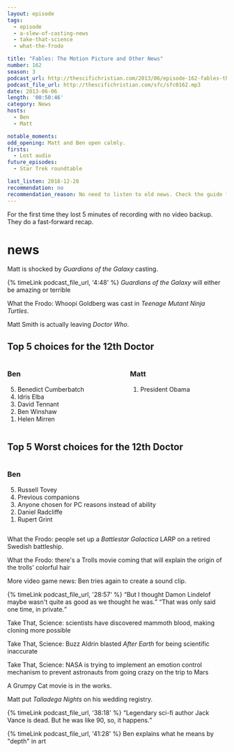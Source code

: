 ```yaml
---
layout: episode
tags:
  - episode
  - a-slew-of-casting-news
  - take-that-science
  - what-the-frodo

title: "Fables: The Motion Picture and Other News"
number: 162
season: 3
podcast_url: http://thescifichristian.com/2013/06/episode-162-fables-the-motion-picture-and-other-news/ 
podcast_file_url: http://thescifichristian.com/sfc/sfc0162.mp3
date: 2013-06-06
length: '00:50:46'
category: News
hosts:
  - Ben
  - Matt

notable_moments:
odd_opening: Matt and Ben open calmly.
firsts:
  - Lost audio
future_episodes:
  - Star Trek roundtable

last_listen: 2018-12-28
recommendation: no
recommendation_reason: No need to listen to old news. Check the guide for what's interesting in hindsight.
---
```

For the first time they lost 5 minutes of recording with no video backup. They do a fast-forward recap.  



# news
Matt is shocked by <i class="work-title">Guardians of the Galaxy</i> casting. 

{% timeLink podcast_file_url, '4:48' %} <i class="work-title">Guardians of the Galaxy</i> will either be amazing or terrible

What the Frodo: Whoopi Goldberg was cast in <i class="work-title">Teenage Mutant Ninja Turtles</i>.

Matt Smith is actually leaving <i class="work-title">Doctor Who</i>. 

<div class="top-five">
  <h2 class="has-text-centered">Top 5 choices for the 12th Doctor</h2>
  <div class="columns">
    <div class="column ben">
      <h3>Ben</h3>
      <ol reversed>
        <li>Benedict Cumberbatch
        <li>Idris Elba
        <li>David Tennant
        <li>Ben Winshaw
        <li>Helen Mirren
      </ol>
    </div>
    <div class="column matt">
      <h3>Matt</h3>
      <ol reversed>
        <li>President Obama
      </ol>
    </div>
  </div>
</div>

<div class="top-five">
  <h2 class="has-text-centered">Top 5 Worst choices for the 12th Doctor</h2>
  <div class="columns">
    <div class="column ben">
      <h3>Ben</h3>
      <ol reversed>
        <li>Russell Tovey
        <li>Previous companions
        <li>Anyone chosen for PC reasons instead of ability
        <li>Daniel Radcliffe
        <li>Rupert Grint 
      </ol>
    </div>
  </div>
</div>

What the Frodo: people set up a <i class="work-title">Battlestar Galactica</i> LARP on a retired Swedish battleship.

What the Frodo: there's a Trolls movie coming that will explain the origin of the trolls' colorful hair

More video game news: Ben tries again to create a sound clip. 

<div class="quote">
  {% timeLink podcast_file_url, '28:57' %}
  <q class="ben">But I thought Damon Lindelof maybe wasn't quite as good as we thought he was.</q>
  <q class="matt">That was only said one time, in private.</q>
</div>

Take That, Science: scientists have discovered mammoth blood, making cloning more possible

Take That, Science: Buzz Aldrin blasted <i class="work-title">After Earth</i> for being scientific inaccurate

Take That, Science: NASA is trying to implement an emotion control mechanism to prevent astronauts from going crazy on the trip to Mars

A Grumpy Cat movie is in the works.

Matt put <i class="work-title">Talladega Nights</i> on his wedding registry.

<div class="quote">
  {% timeLink podcast_file_url, '38:18' %}
  <q class="ben">Legendary sci-fi author Jack Vance is dead. But he was like 90, so, it happens.</q>
</div>

{% timeLink podcast_file_url, '41:28' %} Ben explains what he means by "depth" in art